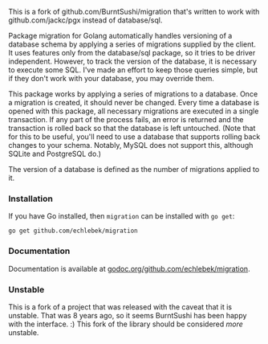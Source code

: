 This is a fork of github.com/BurntSushi/migration that's written to work with
github.com/jackc/pgx instead of database/sql.

Package migration for Golang automatically handles versioning of a database 
schema by applying a series of migrations supplied by the client. It uses 
features only from the database/sql package, so it tries to be driver 
independent. However, to track the version of the database, it is necessary to 
execute some SQL. I've made an effort to keep those queries simple, but if they 
don't work with your database, you may override them.

This package works by applying a series of migrations to a database. Once a 
migration is created, it should never be changed. Every time a database is 
opened with this package, all necessary migrations are executed in a single 
transaction. If any part of the process fails, an error is returned and the 
transaction is rolled back so that the database is left untouched. (Note that 
for this to be useful, you'll need to use a database that supports rolling back 
changes to your schema. Notably, MySQL does not support this, although SQLite 
and PostgreSQL do.)

The version of a database is defined as the number of migrations applied to it.


### Installation

If you have Go installed, then  `migration` can be installed with `go get`:

    go get github.com/echlebek/migration


### Documentation

Documentation is available at
[godoc.org/github.com/echlebek/migration](http://godoc.org/github.com/echlebek/migration).


### Unstable

This is a fork of a project that was released with the caveat that it is unstable.
That was 8 years ago, so it seems BurntSushi has been happy with the interface. :)
This fork of the library should be considered *more* unstable.

